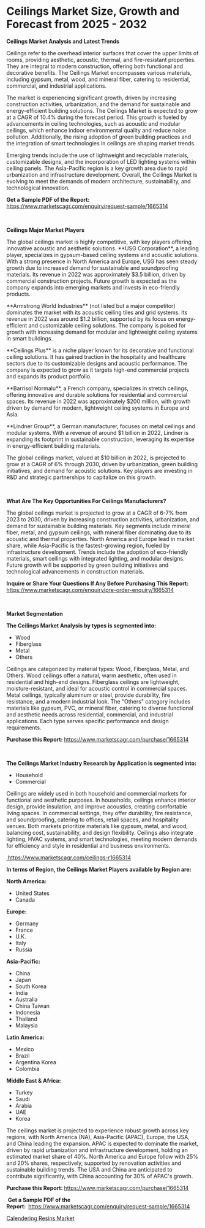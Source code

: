 <p><h1>Ceilings Market Size, Growth and Forecast from 2025 - 2032</h1></p><p><strong>Ceilings Market Analysis and Latest Trends</strong></p>
<p><p>Ceilings refer to the overhead interior surfaces that cover the upper limits of rooms, providing aesthetic, acoustic, thermal, and fire-resistant properties. They are integral to modern construction, offering both functional and decorative benefits. The Ceilings Market encompasses various materials, including gypsum, metal, wood, and mineral fiber, catering to residential, commercial, and industrial applications.</p><p>The market is experiencing significant growth, driven by increasing construction activities, urbanization, and the demand for sustainable and energy-efficient building solutions. The Ceilings Market is expected to grow at a CAGR of 10.4% during the forecast period. This growth is fueled by advancements in ceiling technologies, such as acoustic and modular ceilings, which enhance indoor environmental quality and reduce noise pollution. Additionally, the rising adoption of green building practices and the integration of smart technologies in ceilings are shaping market trends.</p><p>Emerging trends include the use of lightweight and recyclable materials, customizable designs, and the incorporation of LED lighting systems within ceiling panels. The Asia-Pacific region is a key growth area due to rapid urbanization and infrastructure development. Overall, the Ceilings Market is evolving to meet the demands of modern architecture, sustainability, and technological innovation.</p></p>
<p><strong>Get a Sample PDF of the Report:&nbsp;</strong> <a href="https://www.marketscagr.com/enquiry/request-sample/1665314?utm_campaign=2003&utm_medium=2&utm_source=Github&utm_content=ia&utm_term=26012025&utm_id=ceilings">https://www.marketscagr.com/enquiry/request-sample/1665314</a></p>
<p>&nbsp;</p>
<p><strong>Ceilings Major Market Players</strong></p>
<p><p>The global ceilings market is highly competitive, with key players offering innovative acoustic and aesthetic solutions. **USG Corporation**, a leading player, specializes in gypsum-based ceiling systems and acoustic solutions. With a strong presence in North America and Europe, USG has seen steady growth due to increased demand for sustainable and soundproofing materials. Its revenue in 2022 was approximately $3.5 billion, driven by commercial construction projects. Future growth is expected as the company expands into emerging markets and invests in eco-friendly products.</p><p>**Armstrong World Industries** (not listed but a major competitor) dominates the market with its acoustic ceiling tiles and grid systems. Its revenue in 2022 was around $1.2 billion, supported by its focus on energy-efficient and customizable ceiling solutions. The company is poised for growth with increasing demand for modular and lightweight ceiling systems in smart buildings.</p><p>**Ceilings Plus** is a niche player known for its decorative and functional ceiling solutions. It has gained traction in the hospitality and healthcare sectors due to its customizable designs and acoustic performance. The company is expected to grow as it targets high-end commercial projects and expands its product portfolio.</p><p>**Barrisol Normalu**, a French company, specializes in stretch ceilings, offering innovative and durable solutions for residential and commercial spaces. Its revenue in 2022 was approximately $200 million, with growth driven by demand for modern, lightweight ceiling systems in Europe and Asia.</p><p>**Lindner Group**, a German manufacturer, focuses on metal ceilings and modular systems. With a revenue of around $1 billion in 2022, Lindner is expanding its footprint in sustainable construction, leveraging its expertise in energy-efficient building materials.</p><p>The global ceilings market, valued at $10 billion in 2022, is projected to grow at a CAGR of 6% through 2030, driven by urbanization, green building initiatives, and demand for acoustic solutions. Key players are investing in R&D and strategic partnerships to capitalize on this growth.</p></p>
<p>&nbsp;</p>
<p><strong>What Are The Key Opportunities For Ceilings Manufacturers?</strong></p>
<p><p>The global ceilings market is projected to grow at a CAGR of 6-7% from 2023 to 2030, driven by increasing construction activities, urbanization, and demand for sustainable building materials. Key segments include mineral fiber, metal, and gypsum ceilings, with mineral fiber dominating due to its acoustic and thermal properties. North America and Europe lead in market share, while Asia-Pacific is the fastest-growing region, fueled by infrastructure development. Trends include the adoption of eco-friendly materials, smart ceilings with integrated lighting, and modular designs. Future growth will be supported by green building initiatives and technological advancements in construction materials.</p></p>
<p><strong>Inquire or Share Your Questions If Any Before Purchasing This Report:</strong> <a href="https://www.marketscagr.com/enquiry/pre-order-enquiry/1665314?utm_campaign=2003&utm_medium=2&utm_source=Github&utm_content=ia&utm_term=26012025&utm_id=ceilings">https://www.marketscagr.com/enquiry/pre-order-enquiry/1665314</a></p>
<p>&nbsp;</p>
<p><strong>Market Segmentation</strong></p>
<p><strong>The Ceilings Market Analysis by types is segmented into:</strong></p>
<p><ul><li>Wood</li><li>Fiberglass</li><li>Metal</li><li>Others</li></ul></p>
<p><p>Ceilings are categorized by material types: Wood, Fiberglass, Metal, and Others. Wood ceilings offer a natural, warm aesthetic, often used in residential and high-end designs. Fiberglass ceilings are lightweight, moisture-resistant, and ideal for acoustic control in commercial spaces. Metal ceilings, typically aluminum or steel, provide durability, fire resistance, and a modern industrial look. The "Others" category includes materials like gypsum, PVC, or mineral fiber, catering to diverse functional and aesthetic needs across residential, commercial, and industrial applications. Each type serves specific performance and design requirements.</p></p>
<p><strong>Purchase this Report:&nbsp;</strong><a href="https://www.marketscagr.com/purchase/1665314?utm_campaign=2003&utm_medium=2&utm_source=Github&utm_content=ia&utm_term=26012025&utm_id=ceilings">https://www.marketscagr.com/purchase/1665314</a></p>
<p>&nbsp;</p>
<p><strong>The Ceilings Market Industry Research by Application is segmented into:</strong></p>
<p><ul><li>Household</li><li>Commercial</li></ul></p>
<p><p>Ceilings are widely used in both household and commercial markets for functional and aesthetic purposes. In households, ceilings enhance interior design, provide insulation, and improve acoustics, creating comfortable living spaces. In commercial settings, they offer durability, fire resistance, and soundproofing, catering to offices, retail spaces, and hospitality venues. Both markets prioritize materials like gypsum, metal, and wood, balancing cost, sustainability, and design flexibility. Ceilings also integrate lighting, HVAC systems, and smart technologies, meeting modern demands for efficiency and style in residential and business environments.</p></p>
<p><a href="https://www.marketscagr.com/ceilings-r1665314?utm_campaign=2003&utm_medium=2&utm_source=Github&utm_content=ia&utm_term=26012025&utm_id=ceilings">&nbsp;https://www.marketscagr.com/ceilings-r1665314</a></p>
<p><strong>In terms of Region, the Ceilings Market Players available by Region are:</strong></p>
<p>
    <p> <strong> North America: </strong>
        <ul>
            <li>United States</li>
            <li>Canada</li>
        </ul>
        </p> 
    <p> <strong> Europe: </strong>
        <ul>
            <li>Germany</li>
            <li>France</li>
            <li>U.K.</li>
            <li>Italy</li>
            <li>Russia</li>
        </ul>
        </p> 
    <p> <strong> Asia-Pacific: </strong>
        <ul>
            <li>China</li>
            <li>Japan</li>
            <li>South Korea</li>
            <li>India</li>
            <li>Australia</li>
            <li>China Taiwan</li>
            <li>Indonesia</li>
            <li>Thailand</li>
            <li>Malaysia</li>
        </ul>
        </p> 
    <p> <strong> Latin America: </strong>
        <ul>
            <li>Mexico</li>
            <li>Brazil</li>
            <li>Argentina Korea</li>
            <li>Colombia</li>
        </ul>
        </p> 
    <p> <strong> Middle East & Africa: </strong>
        <ul>
            <li>Turkey</li>
            <li>Saudi</li>
            <li>Arabia</li>
            <li>UAE</li>
            <li>Korea</li>
        </ul>
    </p>
    </p>
<p><p>The ceilings market is projected to experience robust growth across key regions, with North America (NA), Asia-Pacific (APAC), Europe, the USA, and China leading the expansion. APAC is expected to dominate the market, driven by rapid urbanization and infrastructure development, holding an estimated market share of 40%. North America and Europe follow with 25% and 20% shares, respectively, supported by renovation activities and sustainable building trends. The USA and China are anticipated to contribute significantly, with China accounting for 30% of APAC's growth.</p></p>
<p><strong>Purchase this Report: </strong><a href="https://www.marketscagr.com/purchase/1665314?utm_campaign=2003&utm_medium=2&utm_source=Github&utm_content=ia&utm_term=26012025&utm_id=ceilings">https://www.marketscagr.com/purchase/1665314</a></p>
<p>&nbsp;<strong>Get a Sample PDF of the Report:&nbsp;&nbsp;</strong><a href="https://www.marketscagr.com/enquiry/request-sample/1665314?utm_campaign=2003&utm_medium=2&utm_source=Github&utm_content=ia&utm_term=26012025&utm_id=ceilings">https://www.marketscagr.com/enquiry/request-sample/1665314</a></p>
<p><strong></strong></p>
<p><p><a href="https://github.com/gulaimolin/Market-Research-Report-List-7/blob/main/calendering-resins-market.md?utm_campaign=2003&utm_medium=2&utm_source=Github&utm_content=ia&utm_term=26012025&utm_id=ceilings">Calendering Resins Market</a></p></p>